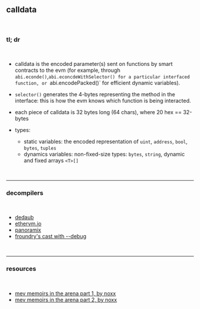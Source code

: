 ## calldata

<br>

### tl; dr

<br>

* calldata is the encoded parameter(s) sent on functions by smart contracts to the evm (for example, through `abi.econde()`,`abi.econcdeWithSelector() for a particular interfaced function, or `abi.encodePacked()` for efficient dynamic variables). 
* `selector()` generates the 4-bytes representing the method in the interface: this is how the evm knows which function is being interacted.

* each piece of calldata is 32 bytes long (64 chars), where 20 hex == 32-bytes
* types:
   - static variables: the encoded representation of `uint`, `address`, `bool`, `bytes`, `tuples`
   - dynamics variables: non-fixed-size types: `bytes`, `string`, dynamic and fixed arrays `<T>[]`

<br>

----

### decompilers

<br>

* [dedaub](https://library.dedaub.com/)
* [ethervm.io](https://ethervm.io/decompile)
* [panoramix](https://github.com/eveem-org/panoramix)
* [froundry's cast with --debug](https://book.getfoundry.sh/cast/index.html)


<br>


---

### resources

<br>

* [mev memoirs in the arena part 1, by noxx](https://noxx.substack.com/p/mev-memoirs-into-the-arena-chapter?s=r)
* [mev memoirs in the arena part 2, by noxx](https://noxx.substack.com/p/mev-memoirs-into-the-arena-chapter-3e9)

